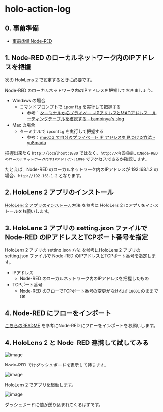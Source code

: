 # holo-action-log

## 0. 事前準備

* [事前準備 Node-RED](./preparation/node-red.md)

## 1. Node-RED のローカルネットワーク内のIPアドレスを把握

次の HoloLens 2 で設定するときに必要です。

Node-RED のローカルネットワーク内のIPアドレスを把握しておきましょう。

* Windows の場合
  * コマンドプロンプトで `ipconfig` を実行して把握する
    * 参考：[ターミナルからプライベートIPアドレスとMACアドレス、ルーティングテーブルを確認する \- bambinya's blog](http://bambinya.hateblo.jp/entry/2015/04/04/234428)
* Mac の場合
  * ターミナルで `ipconfig` を実行して把握する
    * 参考：[macOS で自分のプライベート IP アドレスを見つける方法 \- yu8mada](https://yu8mada.com/2018/07/14/how-to-find-my-private-ip-address-in-macos/#content-3-3)

把握出来たら `http://localhost:1880` ではなく、`http://<今回把握したNode-RED のローカルネットワーク内のIPアドレス>:1880` でアクセスできるか確認します。

たとえば、Node-RED のローカルネットワーク内のIPアドレスが 192.168.1.2 の場合、`http://192.168.1.2` となります。

## 2. HoloLens 2 アプリのインストール

[HoloLens 2 アプリのインストール方法](./hololens2-app/00_install_application.md) を参考に HoloLens 2 にアプリをインストールをお願いします。

## 3. HoloLens 2 アプリの setting.json ファイルで Node-RED のIPアドレスとTCPポート番号を指定

[HoloLens 2 アプリの setting.json 方法](./hololens2-app/01_edit_setting.md) を参考にHoloLens 2 アプリの setting.json ファイルで Node-RED のIPアドレスとTCPポート番号を指定します。

* IPアドレス
  * Node-RED のローカルネットワーク内のIPアドレスを把握したもの
* TCPポート番号
  * Node-RED のフローでTCPポート番号の変更がなければ `18001` のままでOK

## 4. Node-RED にフローをインポート

[こちらのREADME](./node-red/00_import_flow.md) を参考にNode-RED にフローをインポートをお願いします。

## 4. HoloLens 2 と Node-RED 連携して試してみる

![image](https://i.gyazo.com/cd54c452cf103cea075cc8c96afbb8ab.png)

Node-RED ではダッシュボードを表示して待ちます。

![image](https://i.gyazo.com/7a81e21957268bf8392961dd191d13b1.jpg)

HoloLens 2 でアプリを起動します。

![image](https://i.gyazo.com/a86c003885de89b7450d9a8d2988d97a.png)

ダッシュボードに値が送り込まれてくるはずです。
